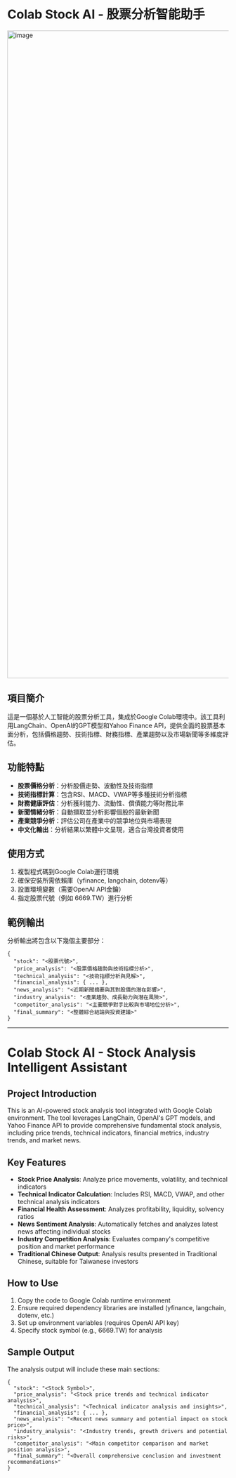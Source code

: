 # Colab Stock AI - 股票分析智能助手

<img width="1476" alt="image" src="https://github.com/user-attachments/assets/ae3dbab9-2798-47f7-b13f-4dd7d70f3472" />

## 項目簡介

這是一個基於人工智能的股票分析工具，集成於Google Colab環境中。該工具利用LangChain、OpenAI的GPT模型和Yahoo Finance API，提供全面的股票基本面分析，包括價格趨勢、技術指標、財務指標、產業趨勢以及市場新聞等多維度評估。

## 功能特點

- **股票價格分析**：分析股價走勢、波動性及技術指標
- **技術指標計算**：包含RSI、MACD、VWAP等多種技術分析指標
- **財務健康評估**：分析獲利能力、流動性、償債能力等財務比率
- **新聞情緒分析**：自動擷取並分析影響個股的最新新聞
- **產業競爭分析**：評估公司在產業中的競爭地位與市場表現
- **中文化輸出**：分析結果以繁體中文呈現，適合台灣投資者使用

## 使用方式

1. 複製程式碼到Google Colab運行環境
2. 確保安裝所需依賴庫（yfinance, langchain, dotenv等）
3. 設置環境變數（需要OpenAI API金鑰）
4. 指定股票代號（例如 6669.TW）進行分析

## 範例輸出

分析輸出將包含以下幾個主要部分：
```
{
  "stock": "<股票代號>",
  "price_analysis": "<股票價格趨勢與技術指標分析>",
  "technical_analysis": "<技術指標分析與見解>",
  "financial_analysis": { ... },
  "news_analysis": "<近期新聞摘要與其對股價的潛在影響>",
  "industry_analysis": "<產業趨勢、成長動力與潛在風險>",
  "competitor_analysis": "<主要競爭對手比較與市場地位分析>",
  "final_summary": "<整體綜合結論與投資建議>"
}
```

---

# Colab Stock AI - Stock Analysis Intelligent Assistant

## Project Introduction

This is an AI-powered stock analysis tool integrated with Google Colab environment. The tool leverages LangChain, OpenAI's GPT models, and Yahoo Finance API to provide comprehensive fundamental stock analysis, including price trends, technical indicators, financial metrics, industry trends, and market news.

## Key Features

- **Stock Price Analysis**: Analyze price movements, volatility, and technical indicators
- **Technical Indicator Calculation**: Includes RSI, MACD, VWAP, and other technical analysis indicators
- **Financial Health Assessment**: Analyzes profitability, liquidity, solvency ratios
- **News Sentiment Analysis**: Automatically fetches and analyzes latest news affecting individual stocks
- **Industry Competition Analysis**: Evaluates company's competitive position and market performance
- **Traditional Chinese Output**: Analysis results presented in Traditional Chinese, suitable for Taiwanese investors

## How to Use

1. Copy the code to Google Colab runtime environment
2. Ensure required dependency libraries are installed (yfinance, langchain, dotenv, etc.)
3. Set up environment variables (requires OpenAI API key) 
4. Specify stock symbol (e.g., 6669.TW) for analysis

## Sample Output

The analysis output will include these main sections:
```
{
  "stock": "<Stock Symbol>",
  "price_analysis": "<Stock price trends and technical indicator analysis>",
  "technical_analysis": "<Technical indicator analysis and insights>",
  "financial_analysis": { ... },
  "news_analysis": "<Recent news summary and potential impact on stock price>",
  "industry_analysis": "<Industry trends, growth drivers and potential risks>",
  "competitor_analysis": "<Main competitor comparison and market position analysis>",
  "final_summary": "<Overall comprehensive conclusion and investment recommendations>"
}
```

